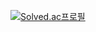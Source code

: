 [![Solved.ac프로필](http://mazassumnida.wtf/api/v2/generate_badge?boj={handle})](https://solved.ac/rlfehd2021)
